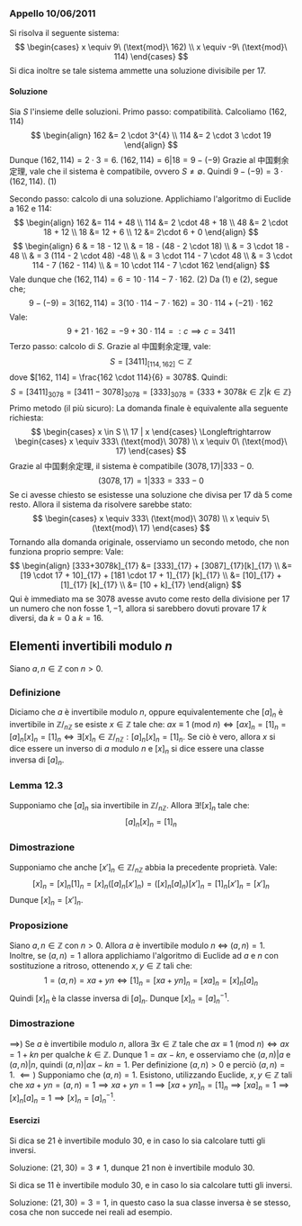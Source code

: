 ### Appello 10/06/2011
Si risolva il seguente sistema:
$$
\begin{cases}
x \equiv 9\ (\text{mod}\ 162) \\
x \equiv -9\ (\text{mod}\ 114)
\end{cases}
$$
Si dica inoltre se tale sistema ammette una soluzione divisibile per $17$.
#### Soluzione
Sia $S$ l'insieme delle soluzioni.
Primo passo: compatibilità.
Calcoliamo $(162, 114)$
$$
\begin{align} 
162 &= 2 \cdot 3^{4} \\
114 &= 2 \cdot 3 \cdot 19
\end{align}
$$
Dunque $(162,114) = 2 \cdot 3 = 6$.
$(162,114) = 6 | 18 = 9-(-9)$
Grazie al 中国剩余定理, vale che il sistema è compatibile, ovvero $S\neq \emptyset$.
Quindi $9 - (-9)=3 \cdot (162,114)$. (1)

Secondo passo: calcolo di una soluzione.
Applichiamo l'algoritmo di Euclide a $162$ e $114$:
$$
\begin{align}
162 &= 114 + 48 \\
114 &= 2 \cdot 48 + 18 \\
48 &= 2 \cdot 18 + 12 \\
18 &= 12 + 6 \\
12 &= 2\cdot 6 + 0
\end{align}
$$
$$
\begin{align}
6  & = 18 - 12 \\
 & = 18 - (48 - 2 \cdot 18) \\
  & = 3 \cdot 18 - 48 \\
 & = 3 (114 - 2 \cdot 48) -48  \\
  & = 3 \cdot 114 - 7 \cdot 48 \\
  & = 3 \cdot 114 - 7 (162 - 114) \\
  & = 10 \cdot 114 - 7 \cdot 162
\end{align}
$$
Vale dunque che $(162, 114) = 6 = 10 \cdot 114 - 7 \cdot 162$. (2)
Da (1) e (2), segue che;
$$
9-(-9) = 3 (162, 114) = 3(10 \cdot 114 - 7 \cdot 162) = 30 \cdot 114 + (-21) \cdot 162
$$
Vale:
$$
9 + 21 \cdot 162 = -9 + 30 \cdot 114 =: c \implies c = 3411
$$
Terzo passo: calcolo di $S$.
Grazie al 中国剩余定理, vale:
$$
S = [3411]_{[114, 162]} \subset \mathbb{Z}
$$
dove $[162, 114] = \frac{162 \cdot 114}{6} = 3078$.
Quindi:
$$
S = [3411]_{3078} = [3411 - 3078]_{3078} = [333]_{3078} = \{ 333 + 3078k \in \mathbb{Z} | k \in \mathbb{Z} \}
$$
Primo metodo (il più sicuro):
La domanda finale è equivalente alla seguente richiesta:
$$
\begin{cases}
x \in S \\
17 | x
\end{cases}
\Longleftrightarrow
\begin{cases}
x \equiv 333\ (\text{mod}\ 3078) \\
x \equiv 0\ (\text{mod}\ 17)
\end{cases}
$$
Grazie al 中国剩余定理, il sistema è compatibile $(3078, 17)|333 - 0$.
$$
(3078, 17) = 1 | 333 = 333 - 0
$$
Se ci avesse chiesto se esistesse una soluzione che divisa per $17$ dà $5$ come resto.
Allora il sistema da risolvere sarebbe stato:
$$
\begin{cases}
x \equiv 333\ (\text{mod}\ 3078) \\
x \equiv 5\ (\text{mod}\ 17)
\end{cases}
$$
Tornando alla domanda originale, osserviamo un secondo metodo, che non funziona proprio sempre:
Vale:
$$
\begin{align}
[333+3078k]_{17} &= [333]_{17} + [3087]_{17}[k]_{17} \\
 &= [19 \cdot 17  + 10]_{17} + [181 \cdot 17 + 1]_{17} [k]_{17} \\
 &= [10]_{17} + [1]_{17} [k]_{17} \\
 &= [10 + k]_{17}
\end{align}
$$
Qui è immediato ma se $3078$ avesse avuto come resto della divisione per $17$ un numero che non fosse $1, -1$, allora si sarebbero dovuti provare 17 $k$ diversi, da $k = 0$ a $k = 16$.

## Elementi invertibili modulo $n$
Siano $a, n \in \mathbb{Z}$ con $n > 0$.
### Definizione
Diciamo che $a$ è invertibile modulo $n$, oppure equivalentemente che $[a]_{n}$ è invertibile in $\mathbb{Z} \big/_{n\mathbb{Z}}$ se esiste $x \in \mathbb{Z}$ tale che:
$ax \equiv 1\ (\text{mod}\ n) \Longleftrightarrow [ax]_{n} = [1]_{n} = [a]_{n}[x]_{n} = [1]_{n} \Longleftrightarrow \exists [x]_{n} \in \mathbb{Z} \big/_{n\mathbb{Z}} : [a]_{n}[x]_{n}=[1]_{n}$.
Se ciò è vero, allora $x$ si dice essere un inverso di $a$ modulo $n$ e $[x]_{n}$ si dice essere una classe inversa di $[a]_{n}$.

### Lemma 12.3 
Supponiamo che $[a]_{n}$ sia invertibile in $\mathbb{Z} \big/_{n\mathbb{Z}}$. Allora $\exists![x]_{n}$ tale che:
$$
[a]_{n}[x]_{n} = [1]_{n}
$$
### Dimostrazione
Supponiamo che anche $[x']_{n} \in \mathbb{Z} \big/_{n\mathbb{Z}}$ abbia la precedente proprietà.
Vale:
$$
[x]_{n} = [x]_{n}[1]_{n} = [x]_{n} ([a]_{n} [x']_{n}) = ([x]_{n}[a]_{n}) [x']_{n} = [1]_{n}[x']_{n} = [x']_{n}
$$
Dunque $[x]_{n} = [x']_{n}$.

### Proposizione
Siano $a, n \in \mathbb{Z}$ con $n > 0$. Allora $a$ è invertibile modulo $n$ $\Longleftrightarrow$ $(a,n) = 1$. Inoltre, se $(a,n)=1$ allora applichiamo l'algoritmo di Euclide ad $a$ e $n$ con sostituzione a ritroso, ottenendo $x,y \in \mathbb{Z}$ tali che:
$$
1 = (a, n) = xa + yn
\Longleftrightarrow [1]_{n} = [xa + yn]_{n} = [xa]_{n} = [x]_{n}[a]_{n}
$$
Quindi $[x]_{n}$ è la classe inversa di $[a]_{n}$. Dunque $[x]_{n} = [a]_{n}^{-1}$.
### Dimostrazione
$\implies$)
Se $a$ è invertibile modulo $n$, allora $\exists x \in \mathbb{Z}$ tale che $ax \equiv 1\ (\text{mod}\ n) \Longleftrightarrow ax =1 +kn$ per qualche $k \in \mathbb{Z}$.
Dunque $1 = ax - kn$, e osserviamo che $(a,n)|a$ e $(a,n)|n$, quindi $(a,n)| ax - kn = 1$. Per definizione $(a,n) > 0$ e perciò $(a,n) = 1$.
$\impliedby)$
Supponiamo che $(a,n)=1$. Esistono, utilizzando Euclide, $x,y \in \mathbb{Z}$ tali che $xa+yn = (a,n) = 1 \implies xa +yn = 1 \implies [xa + yn]_{n} = [1]_{n} \implies [xa]_{n}=1 \implies [x]_{n}[a]_{n} = 1 \implies [x]_{n} = [a]_{n}^{-1}$.

#### Esercizi
Si dica se $21$ è invertibile modulo $30$, e in caso lo sia calcolare tutti gli inversi.

Soluzione:
$(21, 30) = 3 \neq 1$, dunque $21$ non è invertibile modulo $30$.

Si dica se $11$ è invertibile modulo $30$, e in caso lo sia calcolare tutti gli inversi.

Soluzione:
$(21, 30) = 3 = 1$, in questo caso la sua classe inversa è se stesso, cosa che non succede nei reali ad esempio.